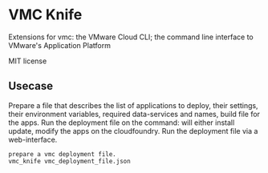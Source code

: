 # VMC Knife
Extensions for vmc: the VMware Cloud CLI; the command line interface to VMware's Application Platform

MIT license

## Usecase
Prepare a file that describes the list of applications to deploy, their settings, their environment variables, required data-services and names, build file for the apps.
Run the deployment file on the command: will either install update, modify the apps on the cloudfoundry.
Run the deployment file via a web-interface.

    prepare a vmc deployment file.
    vmc_knife vmc_deployment_file.json


